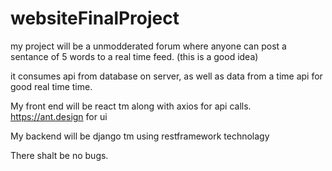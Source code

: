 # websiteFinalProject

my project will be a unmodderated forum where anyone can post a sentance of 5 words to a real time feed. (this is a good idea)

it consumes api from database on server, as well as data from a time api for good real time time.

My front end will be react tm along with axios for api calls.
https://ant.design for ui

My backend will be django tm using restframework technolagy

There shalt be no bugs.
